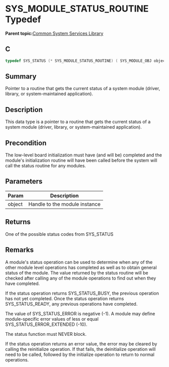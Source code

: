 # SYS\_MODULE\_STATUS\_ROUTINE Typedef

**Parent topic:**[Common System Services Library](GUID-B6B51E48-2D3D-42F8-8493-3405F1639A9E.md)

## C

```c
typedef SYS_STATUS (* SYS_MODULE_STATUS_ROUTINE) ( SYS_MODULE_OBJ object );

```

## Summary

Pointer to a routine that gets the current status of a system module \(driver, library, or system-maintained application\).

## Description

This data type is a pointer to a routine that gets the current status of a<br />system module \(driver, library, or system-maintained application\).

## Precondition

The low-level board initialization must have \(and will be\) completed and the module's initialization routine will have been called before the system will call the status routine for any modules.

## Parameters

|Param|Description|
|-----|-----------|
|object|Handle to the module instance|

## Returns

One of the possible status codes from SYS\_STATUS

## Remarks

A module's status operation can be used to determine when any of the other module level operations has completed as well as to obtain general status of the module. The value returned by the status routine will be checked after calling any of the module operations to find out when they have completed.

If the status operation returns SYS\_STATUS\_BUSY, the previous operation has not yet completed. Once the status operation returns SYS\_STATUS\_READY, any previous operations have completed.

The value of SYS\_STATUS\_ERROR is negative \(-1\). A module may define module-specific error values of less or equal SYS\_STATUS\_ERROR\_EXTENDED \(-10\).

The status function must NEVER block.

If the status operation returns an error value, the error may be cleared by calling the reinitialize operation. If that fails, the deinitialize operation will need to be called, followed by the initialize operation to return to normal operations.

